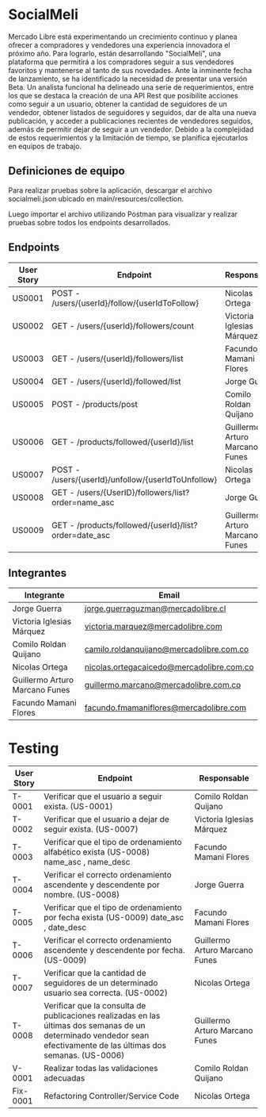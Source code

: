 
# SocialMeli

Mercado Libre está experimentando un crecimiento continuo y planea ofrecer a compradores y vendedores una experiencia innovadora el próximo año. Para lograrlo, están desarrollando "SocialMeli", una plataforma que permitirá a los compradores seguir a sus vendedores favoritos y mantenerse al tanto de sus novedades. Ante la inminente fecha de lanzamiento, se ha identificado la necesidad de presentar una versión Beta. Un analista funcional ha delineado una serie de requerimientos, entre los que se destaca la creación de una API Rest que posibilite acciones como seguir a un usuario, obtener la cantidad de seguidores de un vendedor, obtener listados de seguidores y seguidos, dar de alta una nueva publicación, y acceder a publicaciones recientes de vendedores seguidos, además de permitir dejar de seguir a un vendedor. Debido a la complejidad de estos requerimientos y la limitación de tiempo, se planifica ejecutarlos en equipos de trabajo.

## Definiciones de equipo

Para realizar pruebas sobre la aplicación, descargar el archivo socialmeli.json ubicado en main/resources/collection.

Luego importar el archivo utilizando Postman para visualizar y realizar pruebas sobre todos los endpoints desarrollados. 

## Endpoints

| **User Story** | **Endpoint**                                              | **Responsable**                   |
|------------|-------------------------------------------------------|--------------------------------|
| US0001     | POST - /users/{userId}/follow/{userIdToFollow}        | Nicolas Ortega                 |
| US0002     | GET - /users/{userId}/followers/count                 | Victoria Iglesias Márquez      |
| US0003     | GET - /users/{userId}/followers/list                  | Facundo Mamani Flores          |
| US0004     | GET - /users/{userId}/followed/list                   | Jorge Guerra                   |
| US0005     | POST - /products/post                                 | Comilo Roldan Quijano          |
| US0006     | GET - /products/followed/{userId}/list                | Guillermo Arturo Marcano Funes |
| US0007     | POST - /users/{userId}/unfollow/{userIdToUnfollow}    | Nicolas Ortega                 |
| US0008     | GET - /users/{UserID}/followers/list?order=name_asc   | Jorge Guerra                   |
| US0009     | GET - /products/followed/{userId}/list?order=date_asc | Guillermo Arturo Marcano Funes |

## Integrantes

| **Integrante**                     | **Email**                                  |
|--------------------------------|----------------------------------------|
| Jorge Guerra                   |jorge.guerraguzman@mercadolibre.cl                                        |
| Victoria Iglesias Márquez      |victoria.marquez@mercadolibre.com                                        |
| Comilo Roldan Quijano          |camilo.roldanquijano@mercadolibre.com.co                                        |
| Nicolas Ortega                 |nicolas.ortegacaicedo@mercadolibre.com.co                                        |
| Guillermo Arturo Marcano Funes |guillermo.marcano@mercadolibre.com.co                                       |
| Facundo Mamani Flores          | facundo.fmamaniflores@mercadolibre.com |

# Testing

| **User Story** | **Endpoint**                                              | **Responsable**                   |
|------------|-------------------------------------------------------|--------------------------------|
| T-0001     | Verificar que el usuario a seguir exista. (US-0001)        | Comilo Roldan Quijano                 |
| T-0002     | Verificar que el usuario a dejar de seguir exista. (US-0007)                 | Victoria Iglesias Márquez      |
| T-0003     | Verificar que el tipo de ordenamiento alfabético exista (US-0008) name_asc , name_desc                 | Facundo Mamani Flores          |
| T-0004     | Verificar el correcto ordenamiento ascendente y descendente por nombre. (US-0008)                | Jorge Guerra                   |
| T-0005     | Verificar que el tipo de ordenamiento por fecha exista (US-0009) date_asc , date_desc                                | Facundo Mamani Flores          |
| T-0006     | Verificar el correcto ordenamiento ascendente y descendente por fecha. (US-0009)               | Guillermo Arturo Marcano Funes |
| T-0007     | Verificar que la cantidad de seguidores de un determinado usuario sea correcta. (US-0002)   | Nicolas Ortega                 |
| T-0008     | Verificar que la consulta de publicaciones realizadas en las últimas dos semanas de un determinado vendedor sean efectivamente de las últimas dos semanas. (US-0006)   | Guillermo Arturo Marcano Funes                   |
| V-0001     | Realizar todas las validaciones adecuadas | Comilo Roldan Quijano
| Fix-0001   | Refactoring Controller/Service Code | Nicolas Ortega |
